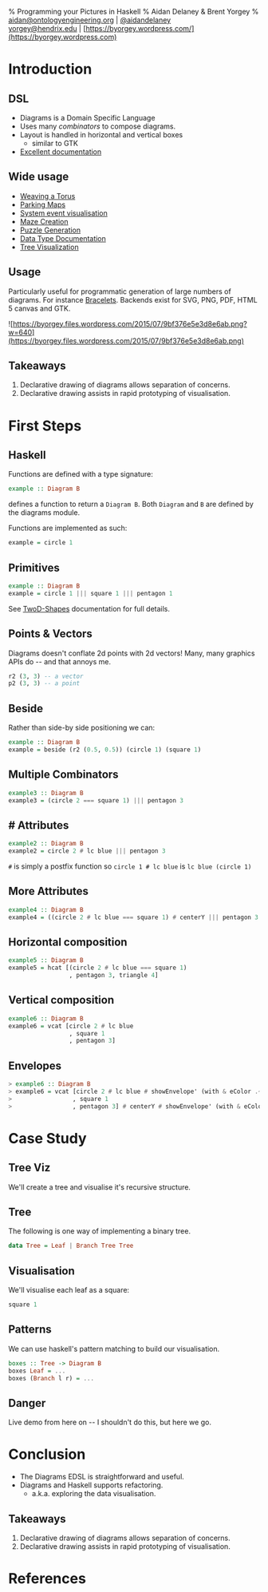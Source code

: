 % Programming your Pictures in Haskell
% Aidan Delaney & Brent Yorgey
% [aidan@ontologyengineering.org](mailto:aidan@ontologyengineering.org) | [\@aidandelaney](http://www.twitter.com/aidandelaney) <br /> [yorgey@hendrix.edu](mailto:yorgey@hendrix.edu) | [https://byorgey.wordpress.com/](https://byorgey.wordpress.com)

# Introduction

## DSL

* Diagrams is a Domain Specific Language
* Uses many _combinators_ to compose diagrams.
* Layout is handled in horizontal and vertical boxes
    - similar to GTK
* [Excellent documentation](http://projects.haskell.org/diagrams/doc/quickstart.html)

##  Wide usage
* [Weaving a Torus](http://mathr.co.uk/blog/2013-04-05_weaving_a_torus.html)
* [Parking Maps](https://idontgetoutmuch.wordpress.com/2013/10/23/parking-in-westminster-an-analysis-in-haskell/)
* [System event visualisation](http://www.well-typed.com/blog/86/)
* [Maze Creation](http://www.corentindupont.info/blog/posts/2014-02-17-Cretan-Maze.html)
* [Puzzle Generation](https://maybepuzzles.wordpress.com/2014/04/07/drawing-puzzles-with-the-haskell-diagrams-framework/)
* [Data Type Documentation](https://readerunner.wordpress.com/2014/04/29/red-black-neighbourhood-stencil-diagrams/)
* [Tree Visualization](https://martingalemeasure.wordpress.com/2014/07/07/haskell-numeric-types-quick-reference/)

## Usage
Particularly useful for programmatic generation of large numbers of diagrams.  For instance [Bracelets](https://byorgey.wordpress.com/2015/07/10/the-species-of-bracelets/).  Backends exist for SVG, PNG, PDF, HTML 5 canvas and GTK.

![https://byorgey.files.wordpress.com/2015/07/9bf376e5e3d8e6ab.png?w=640](https://byorgey.files.wordpress.com/2015/07/9bf376e5e3d8e6ab.png)

## Takeaways

1. Declarative drawing of diagrams allows separation of concerns.
2. Declarative drawing assists in rapid prototyping of visualisation.

# First Steps

## Haskell

Functions are defined with a type signature:

```haskell
example :: Diagram B
```

defines a function to return a `Diagram B`.  Both `Diagram` and `B` are defined by the diagrams module.

Functions are implemented as such:

```haskell
example = circle 1
```

## Primitives

```haskell
example :: Diagram B
example = circle 1 ||| square 1 ||| pentagon 1
```

See [TwoD-Shapes](http://projects.haskell.org/diagrams/haddock/Diagrams-TwoD-Shapes.html) documentation for full details.

## Points & Vectors

Diagrams doesn't conflate 2d points with 2d vectors! Many, many graphics APIs do -- and that annoys me.

```haskell
r2 (3, 3) -- a vector
p2 (3, 3) -- a point
```

## Beside

Rather than side-by side positioning we can:

```haskell
example :: Diagram B
example = beside (r2 (0.5, 0.5)) (circle 1) (square 1)
```

## Multiple Combinators

```haskell
example3 :: Diagram B
example3 = (circle 2 === square 1) ||| pentagon 3
```

## \# Attributes

```haskell
example2 :: Diagram B
example2 = circle 2 # lc blue ||| pentagon 3
```

`#` is simply a postfix function so `circle 1 # lc blue` is `lc blue (circle 1)`

## More Attributes

```haskell
example4 :: Diagram B
example4 = ((circle 2 # lc blue === square 1) # centerY ||| pentagon 3 # centerY)
```

## Horizontal composition

```haskell
example5 :: Diagram B
example5 = hcat [(circle 2 # lc blue === square 1)
                 , pentagon 3, triangle 4]
```

## Vertical composition

```haskell
example6 :: Diagram B
example6 = vcat [circle 2 # lc blue
                 , square 1
                 , pentagon 3]
```

## Envelopes

```haskell
> example6 :: Diagram B
> example6 = vcat [circle 2 # lc blue # showEnvelope' (with & eColor .~ green)
>                 , square 1
>                 , pentagon 3] # centerY # showEnvelope' (with & eColor .~ red)
```

# Case Study

## Tree Viz

We'll create a tree and visualise it's recursive structure.

## Tree

The following is one way of implementing a binary tree.

```haskell
data Tree = Leaf | Branch Tree Tree
```

## Visualisation

We'll visualise each leaf as a square:

```haskell
square 1
```

## Patterns

We can use haskell's pattern matching to build our visualisation.

```haskell
boxes :: Tree -> Diagram B
boxes Leaf = ...
boxes (Branch l r) = ...
```

## Danger

Live demo from here on -- I shouldn't do this, but here we go.

# Conclusion

* The Diagrams EDSL is straightforward and useful.
* Diagrams and Haskell supports refactoring.
    - a.k.a. exploring the data visualisation.

## Takeaways

1. Declarative drawing of diagrams allows separation of concerns.
2. Declarative drawing assists in rapid prototyping of visualisation.

# References
